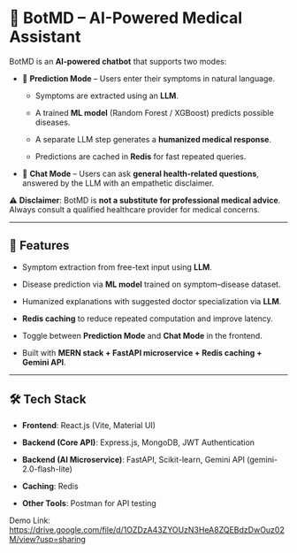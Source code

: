 # 📖 BotMD – AI-Powered Medical Assistant

BotMD is an **AI-powered chatbot** that supports two modes:

- 🧪 **Prediction Mode** – Users enter their symptoms in natural language.
    
    - Symptoms are extracted using an **LLM**.
        
    - A trained **ML model** (Random Forest / XGBoost) predicts possible diseases.
        
    - A separate LLM step generates a **humanized medical response**.
        
    - Predictions are cached in **Redis** for fast repeated queries.
        
- 💬 **Chat Mode** – Users can ask **general health-related questions**, answered by the LLM with an empathetic disclaimer.
    

⚠️ **Disclaimer**: BotMD is **not a substitute for professional medical advice**. Always consult a qualified healthcare provider for medical concerns.

---

## 🚀 Features

- Symptom extraction from free-text input using **LLM**.
    
- Disease prediction via **ML model** trained on symptom–disease dataset.
    
- Humanized explanations with suggested doctor specialization via **LLM**.
    
- **Redis caching** to reduce repeated computation and improve latency.
    
- Toggle between **Prediction Mode** and **Chat Mode** in the frontend.
    
- Built with **MERN stack + FastAPI microservice + Redis caching + Gemini API**.
    

---

## 🛠️ Tech Stack

- **Frontend**: React.js (Vite, Material UI)
    
- **Backend (Core API)**: Express.js, MongoDB, JWT Authentication
    
- **Backend (AI Microservice)**: FastAPI, Scikit-learn, Gemini API (gemini-2.0-flash-lite)
    
- **Caching**: Redis
    
- **Other Tools**: Postman for API testing

Demo Link: https://drive.google.com/file/d/1OZDzA43ZYOUzN3HeA8ZQEBdzDwOuz02M/view?usp=sharing
